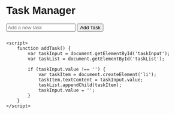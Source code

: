 <!DOCTYPE html>
<html lang="en">
<head>
    <meta charset="UTF-8">
    <meta name="viewport" content="width=device-width, initial-scale=1.0">
    <title>Task Manager</title>
    <style>
        body {
            font-family: Arial, sans-serif;
        }
        #taskInput, #taskList {
            margin-bottom: 10px;
        }
    </style>
</head>
<body>
    <h1>Task Manager</h1>
    <input type="text" id="taskInput" placeholder="Add a new task">
    <button onclick="addTask()">Add Task</button>
    <ul id="taskList"></ul>

    <script>
        function addTask() {
            var taskInput = document.getElementById('taskInput');
            var taskList = document.getElementById('taskList');

            if (taskInput.value !== '') {
                var taskItem = document.createElement('li');
                taskItem.textContent = taskInput.value;
                taskList.appendChild(taskItem);
                taskInput.value = '';
            }
        }
    </script>
</body>
</html>
